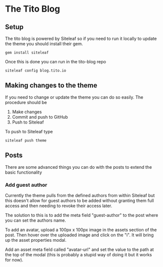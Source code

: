 # The Tito Blog

## Setup
The tito blog is powered by Siteleaf so if you need to run it locally to update the theme you should install their gem.

```
gem install siteleaf
```

Once this is done you can run in the tito-blog repo
```
siteleaf config blog.tito.io
```

## Making changes to the theme

If you need to change or update the theme you can do so easily. The procedure should be   

1. Make changes
2. Commit and push to GitHub
3. Push to Siteleaf

To push to Siteleaf type
```
siteleaf push theme
```

## Posts
There are some advanced things you can do with the posts to extend the basic functionality

### Add guest author
Currently the theme pulls from the defined authors from within Siteleaf but this doesn't allow for guest authors to be added without granting them full access and then needing to revoke their access later.  

The solution to this is to add the meta field "guest-author" to the post where you can set the authors name.

To add an avatar, upload a 100px x 100px image in the assets section of the post. Then hover over the uploaded image and click on the "i". It will bring up the asset properties modal.

Add an asset meta field called "avatar-url" and set the value to the path at the top of the modal (this is probably a stupid way of doing it but it works for now).
